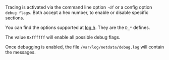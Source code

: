 
Tracing is activated via the command line option `-df` or a config option `debug flags`. Both accept a hex number, to enable or disable specific sections.

You can find the options supported at [log.h](https://github.com/firehol/netdata/blob/master/src/log.h). They are the `D_*` defines.

The value `0xffffff` will enable all possible debug flags.

Once debugging is enabled, the file `/var/log/netdata/debug.log` will contain the messages.
